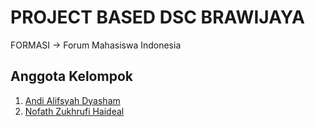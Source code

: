 # PROJECT BASED DSC BRAWIJAYA

FORMASI -> Forum Mahasiswa Indonesia

## Anggota Kelompok <br>
1. <a href = "https://github.com/AndyAlyf">Andi Alifsyah Dyasham</a> <br>
2. <a href = "https://github.com/NofathZ">Nofath Zukhrufi Haideal</a>

